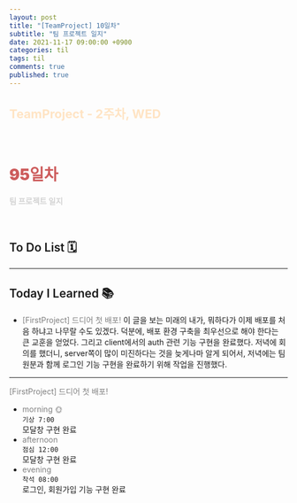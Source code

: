```yaml
---
layout: post
title: "[TeamProject] 10일차"
subtitle: "팀 프로젝트 일지"
date: 2021-11-17 09:00:00 +0900
categories: til
tags: til
comments: true
published: true
---
```


## <span style="color:Bisque;font-size: 22px">TeamProject - 2주차, WED</span>

<br />

# **<span style="font-weight:900;color:indianred">95일차</span>**

**<span style="color:lightgray">팀 프로젝트 일지</span>**

<br />

## <span style="font-weight:600">To Do List</span> 🗓

---

## <span style="font-weight:600">Today I Learned</span> 📚

- <span style="color:gray">[FirstProject] 드디어 첫 배포! </span>
  이 글을 보는 미래의 내가, 뭐하다가 이제 배포를 처음 하냐고 나무랄 수도 있겠다. 덕분에, 배포 환경 구축을 최우선으로 해야 한다는 큰 교훈을 얻었다. 그리고 client에서의 auth 관련 기능 구현을 완료했다. 저녁에 회의를 했더니, server쪽이 많이 미진하다는 것을 늦게나마 알게 되어서, 저녁에는 팀원분과 함께 로그인 기능 구현을 완료하기 위해 작업을 진행했다.
---

<span style="color:gray">[FirstProject] 드디어 첫 배포! </span>

- <span style="color:gray">morning 🌞</span> <br>
  `기상 7:00` <br>
  모달창 구현 완료
- <span style="color:gray">afternoon</span> <br>
  `점심 12:00`<br>
  모달창 구현 완료
- <span style="color:gray">evening</span> <br>
  `착석 08:00`<br>
  로그인, 회원가입 기능 구현 완료
